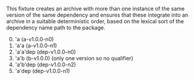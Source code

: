 This fixture creates an archive with more than one instance of the same version
of the same dependency and ensures that these integrate into an archive in a
suitable deterministic order, based on the lexical sort of the dependency name
path to the package.

0. 'a (a-v1.0.0-n0)
1. 'a'a (a-v1.0.0-n1)
2. 'a'a'dep (dep-v1.0.0-n0)
3. 'a'b (b-v1.0.0) (only one version so no qualifier)
4. 'a'b'dep (dep-v1.0.0-n2)
5. 'a'dep (dep-v1.0.0-n1)
